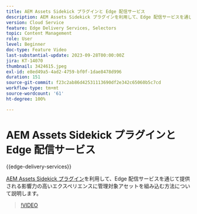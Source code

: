```yaml
---
title: AEM Assets Sidekick プラグインと Edge 配信サービス
description: AEM Assets Sidekick プラグインを利用して、Edge 配信サービスを通じて提供される影響力の高いエクスペリエンスに管理対象アセットを組み込む方法について説明します。
version: Cloud Service
feature: Edge Delivery Services, Selectors
topic: Content Management
role: User
level: Beginner
doc-type: Feature Video
last-substantial-update: 2023-09-28T00:00:00Z
jira: KT-14070
thumbnail: 3424615.jpeg
exl-id: e8ed49a5-4ad2-4759-bf0f-1dae8478d996
duration: 151
source-git-commit: f23c2ab86d42531113690df2e342c65060b5c7cd
workflow-type: tm+mt
source-wordcount: '61'
ht-degree: 100%

---
```


# AEM Assets Sidekick プラグインと Edge 配信サービス

{{edge-delivery-services}}

[AEM Assets Sidekick プラグイン](https://www.hlx.live/developer/configuring-aem-assets-sidekick-plugin)を利用して、Edge 配信サービスを通じて提供される影響力の高いエクスペリエンスに管理対象アセットを組み込む方法について説明します。

>[!VIDEO](https://video.tv.adobe.com/v/3424615/?learn=on)
